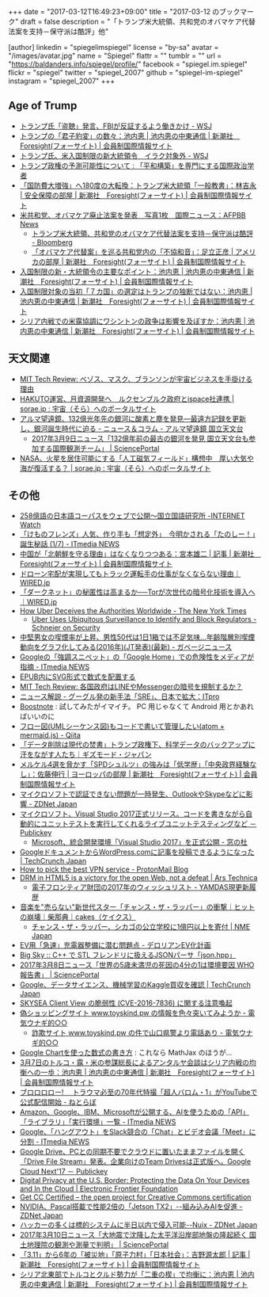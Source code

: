 +++
date = "2017-03-12T16:49:23+09:00"
title = "2017-03-12 のブックマーク"
draft = false
description = "「トランプ米大統領、共和党のオバマケア代替法案を支持－保守派は酷評」他"

[author]
  linkedin = "spiegelimspiegel"
  license = "by-sa"
  avatar = "/images/avatar.jpg"
  name = "Spiegel"
  flattr = ""
  tumblr = ""
  url = "https://baldanders.info/spiegel/profile/"
  facebook = "spiegel.im.spiegel"
  flickr = "spiegel"
  twitter = "spiegel_2007"
  github = "spiegel-im-spiegel"
  instagram = "spiegel_2007"
+++

## Age of Trump

- [トランプ氏「盗聴」発言、FBIが反証するよう働きかけ - WSJ](http://jp.wsj.com/articles/SB10681214028215414391304583004841325255924)
- [トランプの「君子豹変」の数々：池内恵 | 池内恵の中東通信 | 新潮社　Foresight(フォーサイト) | 会員制国際情報サイト](http://www.fsight.jp/articles/-/42047)
- [トランプ氏、米入国制限の新大統領令　イラク対象外 - WSJ](http://jp.wsj.com/articles/SB11016046573155394914104583006581286067420)
- [トランプ政権の予測可能性について : 「平和構築」を専門にする国際政治学者](http://shinodahideaki.blog.jp/archives/14692997.html)
- [「国防費大増強」へ180度の大転換：トランプ米大統領「一般教書」：林吉永 | 安全保障の部屋 | 新潮社　Foresight(フォーサイト) | 会員制国際情報サイト](http://www.fsight.jp/articles/-/42074)
- [米共和党、オバマケア廃止法案を発表　写真1枚　国際ニュース：AFPBB News](http://www.afpbb.com/articles/-/3120407)
    - [トランプ米大統領、共和党のオバマケア代替法案を支持－保守派は酷評 - Bloomberg](https://www.bloomberg.co.jp/news/articles/2017-03-08/OMGXE76K50XS01)
    - [「オバマケア代替案」を巡る共和党内の「不協和音」：足立正彦 | アメリカの部屋 | 新潮社　Foresight(フォーサイト) | 会員制国際情報サイト](http://www.fsight.jp/articles/-/42088)
- [入国制限の新・大統領令の主要なポイント：池内恵 | 池内恵の中東通信 | 新潮社　Foresight(フォーサイト) | 会員制国際情報サイト](http://www.fsight.jp/articles/-/42076)
- [入国制限対象の当初「７カ国」の選定はトランプの独断ではない：池内恵 | 池内恵の中東通信 | 新潮社　Foresight(フォーサイト) | 会員制国際情報サイト](http://www.fsight.jp/articles/-/42077)
- [シリア内戦での米露協調にワシントンの政争は影響を及ぼすか：池内恵 | 池内恵の中東通信 | 新潮社　Foresight(フォーサイト) | 会員制国際情報サイト](http://www.fsight.jp/articles/-/42094)

## 天文関連

- [MIT Tech Review: ベゾス、マスク、ブランソンが宇宙ビジネスを手掛ける理由](https://www.technologyreview.jp/s/30891/tech-ceo-space-race-intensifies/)
- [HAKUTO運営、月資源開発へ　ルクセンブルク政府とispace社連携 | sorae.jp : 宇宙（そら）へのポータルサイト](http://sorae.jp/030201/2017_03_06_ispace.html)
- [アルマ望遠鏡、132億光年先の銀河に酸素と塵を発見—最遠方記録を更新し、銀河誕生時代に迫る - ニュース＆コラム - アルマ望遠鏡 国立天文台](http://alma.mtk.nao.ac.jp/j/news/pressrelease/201703088132.html)
    - [2017年3月9日ニュース「132億年前の最古の銀河を発見 国立天文台も参加する国際観測チーム」 | SciencePortal](http://scienceportal.jst.go.jp/news/newsflash_review/newsflash/2017/03/20170309_01.html)
- [NASA、火星を居住可能にする「人工磁気フィールド」構想中　厚い大気や海が復活する？ | sorae.jp : 宇宙（そら）へのポータルサイト](http://sorae.jp/030201/2017_03_09_mars.html)

## その他

- [258億語の日本語コーパスをウェブで公開～国立国語研究所 -INTERNET Watch](http://internet.watch.impress.co.jp/docs/news/1047913.html)
- [「けものフレンズ」人気、作り手も「想定外」　今明かされる「たのしー！」誕生秘話 (1/7) - ITmedia NEWS](http://www.itmedia.co.jp/news/articles/1703/06/news058.html)
- [中国が「北朝鮮を守る理由」はなくなりつつある：宮本雄二 | 記事 | 新潮社　Foresight(フォーサイト) | 会員制国際情報サイト](http://www.fsight.jp/articles/-/42068)
- [ドローン宅配が実現してもトラック運転手の仕事がなくならない理由｜WIRED.jp](http://wired.jp/2017/03/03/drone-slinging-ups-van-delivers-future/)
- [「ダークネット」の秘匿性は高まるか──Torが次世代の暗号化技術を導入へ｜WIRED.jp](http://wired.jp/2017/03/06/get-even-easier-hide-dark-web/)
- [How Uber Deceives the Authorities Worldwide - The New York Times](https://www.nytimes.com/2017/03/03/technology/uber-greyball-program-evade-authorities.html)
    - [Uber Uses Ubiquitous Surveillance to Identify and Block Regulators - Schneier on Security](https://www.schneier.com/blog/archives/2017/03/uber_uses_ubiqu.html)
- [中堅男女の喫煙率が上昇、男性50代は1日1箱では不足気味…年齢階層別喫煙動向をグラフ化してみる(2016年)(JT発表)(最新) - ガベージニュース](http://www.garbagenews.net/archives/2182233.html)
- [Googleの「強調スニペット」の「Google Home」での危険性をメディアが指摘 - ITmedia NEWS](http://www.itmedia.co.jp/news/articles/1703/06/news076.html)
- [EPUB内にSVG形式で数式を配置する](http://jittodesign.org/tex-5-11161/)
- [MIT Tech Review: 各国政府はLINEやMessengerの暗号を規制するか？](https://www.technologyreview.jp/s/30849/this-is-why-encryption-is-a-such-a-headache-for-lawmakers/)
- [ニュース解説 - グーグル発の新手法「SRE」、日本で拡大：ITpro](http://itpro.nikkeibp.co.jp/atcl/column/14/346926/030600869/?rt=nocnt)
- [Boostnote](https://boostnote.io/) : 試してみたがイマイチ。 PC 用じゃなくて Android 用とかあればいいのに
- [フロー図(UMLシーケンス図)もコードで書いて管理したい(atom + mermaid.js) - Qiita](http://qiita.com/hirofumihida/items/06e4c7b9fca086f056ff)
- [「データ削除は現代の焚書」トランプ政権下、科学データのバックアップに汗をながす人たち｜ギズモード・ジャパン](http://www.gizmodo.jp/2017/03/datarefuge-what-it-is-and-why-its-happening.html)
- [メルケル4選を脅かす「SPDシュルツ」の強みは「低学歴」「中央政界経験なし」：佐藤伸行 | ヨーロッパの部屋 | 新潮社　Foresight(フォーサイト) | 会員制国際情報サイト](http://www.fsight.jp/articles/-/42071)
- [マイクロソフトで認証できない問題が一時発生、OutlookやSkypeなどに影響 - ZDNet Japan](https://japan.zdnet.com/article/35097728/)
- [マイクロソフト、Visual Studio 2017正式リリース。コードを書きながら自動的にユニットテストを実行してくれるライブユニットテスティングなど － Publickey](http://www.publickey1.jp/blog/17/visual_studio_2017.html)
    - [Microsoft、統合開発環境「Visual Studio 2017」を正式公開 - 窓の杜](http://forest.watch.impress.co.jp/docs/news/1048319.html)
- [GoogleドキュメントからWordPress.comに記事を投稿できるようになった | TechCrunch Japan](http://jp.techcrunch.com/2017/03/08/20170307wordpresscom-now-lets-you-write-and-collaborate-in-google-docs/)
- [How to pick the best VPN service - ProtonMail Blog](https://protonmail.com/blog/best-vpn-service/)
- [DRM in HTML5 is a victory for the open Web, not a defeat | Ars Technica](https://arstechnica.com/business/2017/03/drm-in-html5-is-a-victory-for-the-open-web-not-a-defeat/)
    - [電子フロンティア財団の2017年のウィッシュリスト - YAMDAS現更新履歴](http://d.hatena.ne.jp/yomoyomo/20161226/effs2017wishlist)
- [音楽を"売らない"新世代スター「チャンス・ザ・ラッパー」の衝撃｜ヒットの崩壊｜柴那典｜cakes（ケイクス）](https://cakes.mu/posts/15488)
    - [チャンス・ザ・ラッパー、シカゴの公立学校に1億円以上を寄付 | NME Japan](http://nme-jp.com/news/34747/)
- [EV用「急速」充電器整備に潜む問題点 - デロリアンEV化計画](http://delorean.tumblr.com/post/158094669407/)
- [Big Sky :: C++ で STL フレンドリに扱えるJSONパーサ「json.hpp」](http://mattn.kaoriya.net/software/lang/c/20170307144241.htm)
- [2017年3月8日ニュース「世界の5歳未満児の死因の4分の1は環境要因 WHO報告書」 | SciencePortal](http://scienceportal.jst.go.jp/news/newsflash_review/newsflash/2017/03/20170308_01.html)
- [Google、データサイエンス、機械学習のKaggle買収を確認 | TechCrunch Japan](http://jp.techcrunch.com/2017/03/09/20170308google-confirms-its-acquisition-of-data-science-community-kaggle/)
- [SKYSEA Client View の脆弱性 (CVE-2016-7836) に関する注意喚起](http://www.jpcert.or.jp/at/2016/at160051.html)
- [偽ショッピングサイト www.toyskind.pw の情報を色々突いてみようか - 電気ウナギ的○○](http://blog.netandfield.com/shar/2017/03/-wwwtoyskindpw.html)
    - [詐欺サイト www.toyskind.pw の件で山口県警より電話あり - 電気ウナギ的○○](http://blog.netandfield.com/shar/2017/03/-wwwtoyskindpw-1.html)
- [Google Chartを使った数式の書き方](http://www.geisya.or.jp/~mwm48961/electro/parameter5.htm) : これなら MathJax のほうが...
- [3月7日のトルコ・露・米の参謀総長によるアンタルヤ会談はシリア内戦の均衡への一歩：池内恵 | 池内恵の中東通信 | 新潮社　Foresight(フォーサイト) | 会員制国際情報サイト](http://www.fsight.jp/articles/-/42079)
- [ブロロロロー! 　トラウマ必至の70年代特撮「超人バロム・1」がYouTubeで公式配信開始 - ねとらぼ](http://nlab.itmedia.co.jp/nl/articles/1703/09/news096.html)
- [Amazon、Google、IBM、Microsoftが公開する、AIを使うための「API」「ライブラリ」「実行環境」一覧 - ITmedia NEWS](http://www.itmedia.co.jp/news/articles/1703/08/news072.html)
- [Google、「ハングアウト」をSlack競合の「Chat」とビデオ会議「Meet」に分割 - ITmedia NEWS](http://www.itmedia.co.jp/news/articles/1703/10/news067.html)
- [Google Drive、PCとの同期不要でクラウドに置いたままファイルを開く「Drive File Stream」発表。企業向けのTeam Drivesは正式版へ。Google Cloud Next'17 － Publickey](http://www.publickey1.jp/blog/17/google_drivepcdrive_file_streamteam_drivesgoogle_cloud_next17.html)
- [Digital Privacy at the U.S. Border: Protecting the Data On Your Devices and In the Cloud | Electronic Frontier Foundation](https://www.eff.org/wp/digital-privacy-us-border-2017)
- [Get CC Certified – the open project for Creative Commons certification](https://certificates.creativecommons.org/)
- [NVIDIA、Pascal搭載で性能2倍の「Jetson TX2」--組み込みAIを促進 - ZDNet Japan](https://japan.zdnet.com/article/35097802/)
- [ハッカーの多くは標的システムに半日以内で侵入可能--Nuix - ZDNet Japan](https://japan.zdnet.com/article/35097481/)
- [2017年3月10日ニュース「大地震で沈降した太平洋沿岸部地盤の隆起続く 国土地理院の観測や測量で判明」 | SciencePortal](http://scienceportal.jst.go.jp/news/newsflash_review/newsflash/2017/03/20170310_01.html)
- [「3.11」から6年の「被災地」「原子力村」「日本社会」：吉野源太郎 | 記事 | 新潮社　Foresight(フォーサイト) | 会員制国際情報サイト](http://www.fsight.jp/articles/-/42086)
- [シリア北東部でトルコとクルド勢力が「二重の楔」で均衡に：池内恵 | 池内恵の中東通信 | 新潮社　Foresight(フォーサイト) | 会員制国際情報サイト](http://www.fsight.jp/articles/-/42089)
